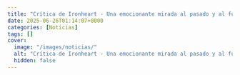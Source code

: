 ```yaml
---
title: "Crítica de Ironheart - Una emocionante mirada al pasado y al futuro del UCM de la mano de Riri Williams"
date: 2025-06-26T01:14:07+0000
categories: [Noticias]
tags: []
cover:
  image: "/images/noticias/"
  alt: "Crítica de Ironheart - Una emocionante mirada al pasado y al futuro del UCM de la mano de Riri Williams"
  hidden: false
---
```



